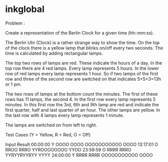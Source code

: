 inkglobal
=========

Problem : 

Create a representation of the Berlin Clock for a given time (hh::mm:ss).

The Berlin Uhr (Clock) is a rather strange way to show the time. On the top of the clock there is a yellow lamp that blinks on/off every two seconds. The time is calculated by adding rectangular lamps.

The top two rows of lamps are red. These indicate the hours of a day. In the top row there are 4 red lamps. Every lamp represents 5 hours. In the lower row of red lamps every lamp represents 1 hour. So if two lamps of the first row and three of the second row are switched on that indicates 5+5+3=13h or 1 pm.

The two rows of lamps at the bottom count the minutes. The first of these rows has 11 lamps, the second 4. In the first row every lamp represents 5 minutes. In this first row the 3rd, 6th and 9th lamp are red and indicate the first quarter, half and last quarter of an hour. The other lamps are yellow. In the last row with 4 lamps every lamp represents 1 minute.

The lamps are switched on from left to right.

Test Cases (Y = Yellow, R = Red, O = Off)

Input     Result 
00:00:00  Y OOOO OOOO OOOOOOOOOOO OOOO
13:17:01  O RROO RRRO YYROOOOOOOO YYOO
23:59:59  O RRRR RRRO YYRYYRYYRYY YYYY
24:00:00  Y RRRR RRRR OOOOOOOOOOO OOOO
